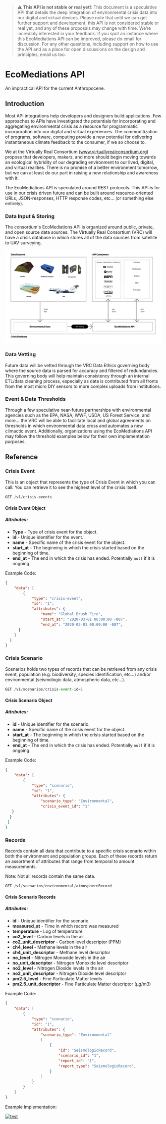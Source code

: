 > :warning: **This API is not stable or real yet!**: This document is a speculative API that details the deep integration of environmental crisis data into our digital and virtual devices. Please note that until we can get further support and development, this API is not considered stable or real yet, and any of these proposals may change with time. We’re incredibly interested in your feedback. If you spot an instance where this EcoMediations API can be improved, please do email for discussion. For any other questions, including support on how to use the API and as a place for open discussions on the design and principles, email us too.

# EcoMediations API
An impractical API for the current Anthropocene.


## Introduction
Most API integrations help developers and designers build applications. Few approaches to APIs have investigated the potentials for incorporating and aggregating environmental crisis as a resource for programmatic incorporation into our digital and virtual experiences. The commoditization of programs, software, computing provide a new potential for delivering instantaneous climate feedback to the consumer, if we so choose to.

We at the Virtually Real Consortium  (www.virtuallyrealconsortium.org) propose that developers, makers,  and more should begin moving towards an ecological  hybridity of our degrading environment to our lived, digital, and virtual realities. There is no promise of a better environment tomorrow, but we can at least do our part in raising a new relationship and awareness with it.

The EcoMediations API is speculated around REST protocols. This API is for use in our crisis driven future and can be built around resource-oriented URLs, JSON-responses, HTTP response codes, etc... (or something else entirely).

### Data Input & Storing
The consortium's EcoMediations API is organized around public, private, and open source data sources. The Virtually Real Consortium (VRC) will have a crisis database in which stores all of the data sources from satellite to UAV surveying.

![eco-api-architecture](https://raw.githubusercontent.com/cricketlova/crisis-api/master/eco-api-architecture.png)

### Data Vetting
Future data will be vetted through the VRC Data Ethics governing body where the source data is parsed for accuracy and filtered of redundancies. This governing body will help maintain consistency through an internal ETL/data cleaning process, especially as data is contributed from all fronts from the most micro DIY sensors to more complex uploads from institutions.


### Event & Data Thresholds
Through a few speculative near-future partnerships with environmental agencies such as the EPA, NASA, WWF, USDA, US Forest Service, and more... the VRC will be able to facilitate local and global agreements on thresholds in which environmental data cross and automates a new climactic event. Additionally, organizations using the EcoMediations API may follow the threshold examples below for their own implementation purposes.



## Reference

### Crisis Event
This is an object that represents the type of Crisis Event in which you can call. You can retrieve it to see the highest level of the crisis itself.

```Javascript
GET /v1/crisis-events
```

#### Crisis Event Object

##### Attributes:
- <b>Type</b> - Type of crisis event for the object.
- <b>id</b> - Unique identifier for the event.
- <b>name</b> -  Specific name of the crisis event for the object.
- <b>start_at</b> - The beginning in which the crisis started based on the beginning of time.
- <b>end_at</b> - The end in which the crisis has ended. Potentially `null` if it is ongoing.

Example Code:
```JSON
{
	"data": [
		{
			"type": "crisis-event",
			"id": "1",
			"attributes": {
				"name": "Global Brush Fire",
				"start_at": "2020-03-01 00:00:00 -007",
				"end_at": "2020-03-01 00:00:00 -007",
      }
    }
  ]
}
```

### Crisis Scenario
Scenarios holds two types of records that can be retrieved from any crisis event, population (e.g. biodiversity, species identification, etc...) and/or environmental (seismologic data, atmospheric data, etc...).

```Javascript
GET /v1/scenarios/crisis-event-id=1
```

#### Crisis Scenario Object

##### Attributes:
- <b>id</b> - Unique identifier for the scenario.
- <b>name</b> -  Specific name of the crisis event for the object.
- <b>start_at</b> - The beginning in which the crisis started based on the beginning of time.
- <b>end_at</b> - The end in which the crisis has ended. Potentially `null` if it is ongoing.

Example Code:
```JSON
{
	"data": [
		{
			"type": "scenario",
			"id": "1",
			"attributes": {
				"scenario_type": "Environmental",
				"crisis_event_id": "1"
   }
  }
 ]
}
```

### Records
Records contain all data that contribute to a specific crisis scenario within both the environment and population groups. Each of these records return an assortment of attributes that range from temporal to amount measurements.

Note: Not all records contain the same data.

```Javascript
GET /v1/scenarios/environmental/atmosphereRecord
```

#### Crisis Scenario Records

##### Attributes:
- <b>id</b> - Unique identifier for the scenario.
- <b>measured_at</b> - Time in which record was measured
- <b>temperature</b> - Log of temperature
- <b>co2_level</b> - Carbon levels in the air
- <b>co2_unit_descriptor</b> - Carbon level descriptor (PPM)
- <b>ch4_level</b> - Methane levels in the air
- <b>ch4_unit_descriptor</b> - Methane level descriptor
- <b>no_level</b> - Nitrogen Monoxide levels in the air
- <b>no_unit_descriptor</b> - Nitrogen Monoxide level descriptor
- <b>no2_level</b> - Nitrogen Dioxide levels in the air
- <b>no2_unit_descriptor</b> - Nitrogen Dioxide level descriptor
- <b>pm2.5_level</b> - Fine Particulate Matter levels
- <b>pm2.5_unit_descriptor</b> - Fine Particulate Matter descriptor (μg/m3)



Example Code:
```JSON
{
	"data": [
		{
			"type": "scenario",
			"id": "1",
			"attributes": {
				"scenario_type": "Environmental"
				[
					{
						"id": "SeismologicRecord",
						"scenario_id": "1",
						"report_id": "1",
						"report_type": "SeismologicRecord",
					}
				]
			}
		}
	]
}
```






Example Implementation:

[![test](http://img.youtube.com/vi/enMumwvLAug/0.jpg)](http://www.youtube.com/watch?v=enMumwvLAug "test")
